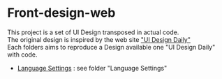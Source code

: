 # Front-design-web
This project is a set of UI Design transposed in actual code.\
The original design is inspired by the web site ["UI Design Daily"](https://uidesigndaily.com/ ) \
Each folders aims to reproduce a Design available one "UI Design Daily" with code.

- [Language Settings](https://uidesigndaily.com/posts/sketch-language-settings-day-1063) : see folder "Language Settings"
